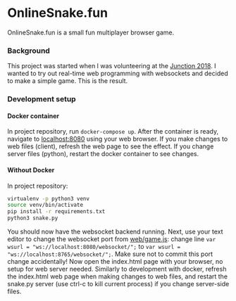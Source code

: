 # OnlineSnake.fun

OnlineSnake.fun is a small fun multiplayer browser game.

### Background
This project was started when I was volunteering at the [Junction 2018](https://hackjunction.com/). I wanted to try out real-time web programming with websockets and decided to make a simple game. This is the result.

### Development setup
#### Docker container
In project repository, run `docker-compose up`. After the container is ready, navigate to [localhost:8080](http://localhost:8080) using your web browser. If you make changes to web files (client), refresh the web page to see the effect. If you change server files (python), restart the docker container to see changes.

#### Without Docker
In project repository:
```bash
virtualenv -p python3 venv
source venv/bin/activate
pip install -r requirements.txt
python3 snake.py
```
You should now have the websocket backend running. Next, use your text editor to change the websocket port from [web/game.js](./web/game.js): change line `var wsurl = "ws://localhost:8080/websocket/";` to `var wsurl = "ws://localhost:8765/websocket/";`. Make sure not to commit this port change accidentally!
Now open the index.html page with your browser, no setup for web server needed. Similarly to development with docker, refresh the index.html web page when making changes to web files, and restart the snake.py server (use ctrl-c to kill current process) if you change server-side files.
